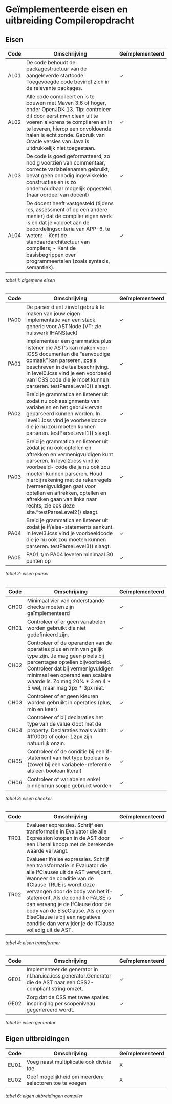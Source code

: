 # Geïmplementeerde eisen en uitbreiding Compileropdracht

## Eisen

| Code | Omschrijving | Geïmplementeerd |
|------|--------------|-------------|
| AL01 | De code behoudt de packagestructuur van de aangeleverde startcode. Toegevoegde code bevindt zich in de relevante packages.             |  &check;           |
| AL02 | Alle code compileert en is te bouwen met Maven 3.6 of hoger, onder OpenJDK 13. Tip: controleer dit door eerst mvn clean uit te voeren alvorens te compileren en in te leveren, hierop een onvoldoende halen is echt zonde. Gebruik van Oracle versies van Java is uitdrukkelijk niet toegestaan.             |  &check;           |
| AL03 | De code is goed geformatteerd, zo nodig voorzien van commentaar, correcte variabelenamen gebruikt, bevat geen onnodig ingewikkelde constructies en is zo onderhoudbaar mogelijk opgesteld. (naar oordeel van docent)             | &check;            |
| AL04 | De docent heeft vastgesteld (tijdens les, assessment of op een andere manier) dat de compiler eigen werk is en dat je voldoet aan de beoordelingscriteria van APP-6, te weten: - Kent de standaardarchitectuur van compilers; - Kent de basisbegrippen over programmeertalen (zoals syntaxis, semantiek).             | &check;            |
_tabel 1: algemene eisen_
<br />
<br />

| Code | Omschrijving | Geïmplementeerd |
|------|--------------|-----------------|
| PA00 | De parser dient zinvol gebruik te maken van jouw eigen implementatie van een stack generic voor ASTNode (VT: zie huiswerk IHANStack<ASTNode>)             | &check;                |
| PA01 | Implementeer een grammatica plus listener die AST’s kan maken voor ICSS documenten die “eenvoudige opmaak” kan parseren, zoals beschreven in de taalbeschrijving. In level0.icss vind je een voorbeeld van ICSS code die je moet kunnen parseren. testParseLevel0() slaagt.             | &check;                |
| PA02 | Breid je grammatica en listener uit zodat nu ook assignments van variabelen en het gebruik ervan geparseerd kunnen worden. In level1.icss vind je voorbeeldcode die je nu zou moeten kunnen parseren. testParseLevel1() slaagt.	             | &check;                |
| PA03 | Breid je grammatica en listener uit zodat je nu ook optellen en aftrekken en vermenigvuldigen kunt parseren. In level2.icss vind je voorbeeld- code die je nu ook zou moeten kunnen parseren. Houd hierbij rekening met de rekenregels (vermenigvuldigen gaat voor optellen en aftrekken, optellen en aftrekken gaan van links naar rechts; zie ook deze site.”testParseLevel2() slaagt.	             | &check;                |
| PA04 | Breid je grammatica en listener uit zodat je if/else-statements aankunt. In level3.icss vind je voorbeeldcode die je nu ook zou moeten kunnen parseren. testParseLevel3() slaagt.	             | &check;                |
| PA05 | PA01 t/m PA04 leveren minimaal 30 punten op	             | &check;                |
_tabel 2: eisen parser_
<br />
<br />


| Code | Omschrijving | Geïmplementeerd |
|------|--------------|-----------------|
| CH00 | Minimaal vier van onderstaande checks moeten zijn geïmplementeerd	             |  &check;                |
| CH01 | Controleer of er geen variabelen worden gebruikt die niet gedefinieerd zijn.	             | &check;                 |
| CH02 | Controleer of de operanden van de operaties plus en min van gelijk type zijn. Je mag geen pixels bij percentages optellen bijvoorbeeld. Controleer dat bij vermenigvuldigen minimaal een operand een scalaire waarde is. Zo mag 20% * 3 en 4 * 5 wel, maar mag 2px * 3px niet.	             |  &check;                |
| CH03 | Controleer of er geen kleuren worden gebruikt in operaties (plus, min en keer).	             | &check;                 |
| CH04 | Controleer of bij declaraties het type van de value klopt met de property. Declaraties zoals width: #ff0000 of color: 12px zijn natuurlijk onzin.	             | &check;                 |
| CH05 | Controleer of de conditie bij een if-statement van het type boolean is (zowel bij een variabele-referentie als een boolean literal)	             | &check;                 |
| CH06 | Controleer of variabelen enkel binnen hun scope gebruikt worden	             | &check;                 |
_tabel 3: eisen checker_
<br />
<br />


| Code | Omschrijving | Geïmplementeerd |
|------|--------------|-----------------|
| TR01 | Evalueer expressies. Schrijf een transformatie in Evaluator die alle Expression knopen in de AST door een Literal knoop met de berekende waarde vervangt.	             | &check;                  |
| TR02 | Evalueer if/else expressies. Schrijf een transformatie in Evaluator die alle IfClauses uit de AST verwijdert. Wanneer de conditie van de IfClause TRUE is wordt deze vervangen door de body van het if-statement. Als de conditie FALSE is dan vervang je de IfClause door de body van de ElseClause. Als er geen ElseClause is bij een negatieve conditie dan verwijder je de IfClause volledig uit de AST.	             |  &check;                 |
_tabel 4: eisen transformer_
<br />
<br />


| Code | Omschrijving | Geïmplementeerd |
|------|--------------|-----------------|
| GE01 | Implementeer de generator in nl.han.ica.icss.generator.Generator die de AST naar een CSS2-compliant string omzet.	             |  &check;               |
| GE02 | Zorg dat de CSS met twee spaties inspringing per scopeniveau gegenereerd wordt.	             |  &check;               |
_tabel 5: eisen generator_

## Eigen uitbreidingen

| Code | Omschrijving                                            | Geïmplementeerd |
|------|---------------------------------------------------------|-----------------|
| EU01 | Voeg naast multiplicatie ook divisie toe	               | X               |
| EU02 | Geef mogelijkheid om meerdere selectoren toe te voegen	 | X               |
_tabel 6: eigen uitbreidingen compiler_